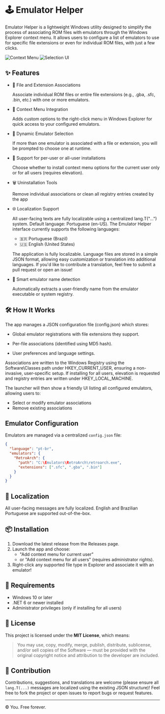 
# 🕹️ Emulator Helper

Emulator Helper is a lightweight Windows utility designed to simplify the process of associating ROM files with emulators through the Windows Explorer context menu. It allows users to configure a list of emulators to use for specific file extensions or even for individual ROM files, with just a few clicks.

![Context Menu](https://raw.githubusercontent.com/your-username/your-repo/main/assets/context-menu.png)
![Selection UI](https://raw.githubusercontent.com/your-username/your-repo/main/assets/selection-ui.png)

## ✨ Features

- 🔗 File and Extension Associations

     Associate individual ROM files or entire file extensions (e.g., .gba, .sfc, .bin, etc.) with one or more emulators.
- 📂 Context Menu Integration

     Adds custom options to the right-click menu in Windows Explorer for quick access to your configured emulators.

- 🔄 Dynamic Emulator Selection

     If more than one emulator is associated with a file or extension, you will be prompted to choose one at runtime.
- 👤 Support for per-user or all-user installations

     Choose whether to install context menu options for the current user only or for all users (requires elevation).
- 🗑️ Uninstallation Tools

     Remove individual associations or clean all registry entries created by the app
- 🌐 Localization Support

     All user-facing texts are fully localizable using a centralized lang.T("...") system. Default language: Portuguese (en-US).
     The Emulator Helper interface currently supports the following languages:
     - 🇧🇷 Portuguese (Brazil)
     - 🇺🇸 English (United States)
     
     The application is fully localizable. Language files are stored in a simple JSON format, allowing easy customization or translation into additional languages. If you'd like to contribute a translation, feel free to submit a pull request or open an issue!  
- 🧠 Smart emulator name detection

     Automatically extracts a user-friendly name from the emulator executable or system registry.

## 🛠️ How It Works

The app manages a JSON configuration file (config.json) which stores:

- Global emulator registrations with file extensions they support.

- Per-file associations (identified using MD5 hash).

- User preferences and language settings.

Associations are written to the Windows Registry using the Software\Classes path under HKEY_CURRENT_USER, ensuring a non-invasive, user-specific setup. If installing for all users, elevation is requested and registry entries are written under HKEY_LOCAL_MACHINE.

The launcher will then show a friendly UI listing all configured emulators, allowing users to:

- Select or modify emulator associations
- Remove existing associations

## Emulator Configuration

Emulators are managed via a centralized `config.json` file:

```json
{
  "language": "pt-br",
  "emulators": {
    "RetroArch": {
      "path": "C:\Emulators\RetroArch\retroarch.exe",
      "extensions": [".sfc", ".gba", ".bin"]
    }
  }
}
```

## 💬 Localization

All user-facing messages are fully localized. English and Brazilian Portuguese are supported out-of-the-box.

## 📦 Installation

1. Download the latest release from the Releases page.
2. Launch the app and choose:
     - "Add context menu for current user"
     - or "Add context menu for all users" (requires administrator rights).
3. Right-click any supported file type in Explorer and associate it with an emulator!

## 🔐 Requirements

- Windows 10 or later
- .NET 6 or newer installed
- Administrator privileges (only if installing for all users)

## 📝 License

This project is licensed under the **MIT License**, which means:
> You may use, copy, modify, merge, publish, distribute, sublicense, and/or sell copies of the Software — must be provided with the original copyright notice and attribution to the developer are included.

## 🤝 Contribution

Contributions, suggestions, and translations are welcome (please ensure all `lang.T(...)` messages are localized using the existing JSON structure)! Feel free to fork the project or open issues to report bugs or request features.

---

© You. Free forever.
